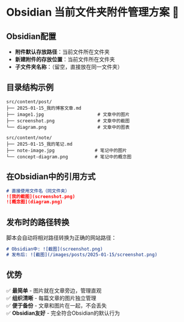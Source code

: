 # Obsidian 当前文件夹附件管理方案 📁

## Obsidian配置
- **附件默认存放路径**：当前文件所在文件夹
- **新建附件的存放位置**：当前文件所在文件夹
- **子文件夹名称**：（留空，直接放在同一文件夹）

## 目录结构示例
```
src/content/post/
├── 2025-01-15_我的博客文章.md
├── image1.jpg                    # 文章中的图片
├── screenshot.png                # 文章中的截图
└── diagram.png                   # 文章中的图表

src/content/note/
├── 2025-01-15_我的笔记.md
├── note-image.jpg               # 笔记中的图片
└── concept-diagram.png          # 笔记中的概念图
```

## 在Obsidian中的引用方式
```markdown
# 直接使用文件名（同文件夹）
![我的截图](screenshot.png)
![概念图](diagram.png)
```

## 发布时的路径转换
脚本会自动将相对路径转换为正确的网站路径：
```markdown
# Obsidian中: ![截图](screenshot.png)
# 发布后: ![截图](/images/posts/2025-01-15/screenshot.png)
```

## 优势
✅ **最简单** - 图片就在文章旁边，管理直观  
✅ **组织清晰** - 每篇文章的图片独立管理  
✅ **便于备份** - 文章和图片在一起，不会丢失  
✅ **Obsidian友好** - 完全符合Obsidian的默认行为  